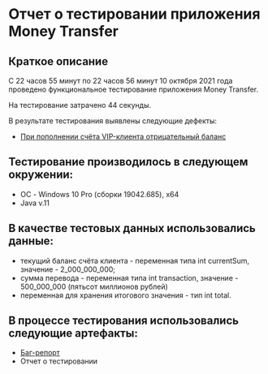 # Отчет о тестировании приложения Money Transfer

## Краткое описание
С 22 часов 55 минут по 22 часов 56 минут 10 октября 2021 года проведено функциональное тестирование приложения Money Transfer.

На тестирование затрачено 44 секунды.

В результате тестирования выявлены следующие дефекты:

* [При пополнении счёта VIP-клиента отрицательный баланс](https://github.com/JazzmanMax/JavaDZ1.1/issues/1#issue-1022070150)

## Тестирование производилось в следующем окружении:
* ОС - Windows 10 Pro (сборки 19042.685), х64 
* Java v.11

## В качестве тестовых данных использовались данные:
* текущий баланс счёта клиента - переменная типа int currentSum, значение - 2_000_000_000;
* сумма перевода - переменная типа int transaction, значение - 500_000_000 (пятьсот миллионов рублей)
* переменная для хранения итогового значения - тип int total.

## В процессе тестирования использовались следующие артефакты:
* [Баг-репорт](https://github.com/JazzmanMax/JavaDZ1.1/issues/1#issue-1022070150)
* Отчет о тестировании
